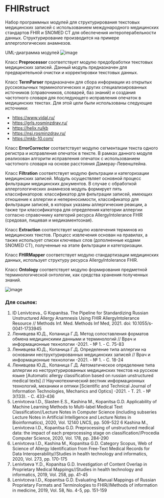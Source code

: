# FHIRstruct 
Набор программных модулей для структурирования текстовых медицинских записей с использованием международного медицинских стандартов FHIR и SNOMED CT для обеспечения интероперабельности данных. Структурирование производится на примере аллергологических анамнезов. 

UML-диаграмма модулей 
![image](https://user-images.githubusercontent.com/47714995/136579591-c74e326e-5047-406b-81fe-5ed4af0425f1.png)

Класс **Preprocessor** соответствует модулю предобработки текстовых медицинских записей. Данный модуль предназначен для предварительной очистки и корректировки текстовых данных.

Класс **TermParser** предназначен для сбора информации из открытых русскоязычных терминологических и других специализированных источников (справочников, словарей, баз знаний) и создания частотного словаря для последующего исправления опечаток в медицинских текстах. 
Для этой цели были использованы следующие источники:
- https://www.vidal.ru/
- https://grls.rosminzdrav.ru/
- https://helix.ru/kb
- https://nsi.rosminzdrav.ru/
- https://mkb-10.com/

Класс **ErrorCorrector** соответствует модулю сегментации текста одного регистра и исправления опечаток в тексте. В рамках данного модуля реализован алгоритм исправления опечаток с использованием частотного словаря на основе расстояния Дамерау-Левенштейна.

Класс **Filtration** соответствует модулю фильтрации и категоризации медицинских записей. Модуль осуществляет основной процесс фильтрации медицинских документов. В случае с обработкой аллергологических анамнезов модуль формирует пять классификаторов: классификатор для фильтрации записей, имеющих отношение к аллергии и непереносимости, классификатор для фильтрации записей, в которых указаны аллергические реакции, а также три классификатора для определения категории аллергии согласно справочнику категорий ресурса AllergyIntolerance FHIR (средовая, пищевая и медикаментозная).  

Класс **Extraction** соответствует модулю извлечения терминов из медицинских текстов. Процесс извлечения основан на правилах, а также использует списки ключевых слов (дополненные кодами SNOMED CT), полученные на этапе фильтрации и категоризации.

Класс **FHIRMapper** соответствует модулю стандартизации медицинских данных, использует структуру ресурса AllergyIntolerance FHIR.

Класс **Ontology** соответствует модулю формирования предметной терминологической онтологии, как средства хранения полученных знаний. 

![image](https://user-images.githubusercontent.com/47714995/136582735-8ca4e4ce-f61b-47fb-b2e4-801644f0b406.png)

### Для ссылок:
1. ID Lenivtceva., G Kopanitsa. The Pipeline for Standardizing Russian Unstructured Allergy Anamnesis Using FHIR AllergyIntolerance Resource // Methods Inf. Med. Methods Inf Med, 2021. doi: 10.1055/s-0041-1733945
2. Ленивцева Ю.Д., Копаница Г.Д. Метод сопоставления форматов обмена медицинскими данными и терминологий // Врач и информационные технологии -2021. - № 1. - С. 75-83
3. Ленивцева Ю.Д., Копаница Г.Д. Определение типа аллергии на основании неструктурированных медицинских записей // Врач и информационные технологии -2021. - № 1. - С. 18-24
4. Ленивцева Ю.Д., Копаница Г.Д. Автоматическое определение типа аллергии из неструктурированных медицинских текстов на русском языке [Automatic allergy classification based
on russian unstructured medical texts] // Научнотехнический вестник информационных технологий, механики и оптики [Scientific and Technical Journal of Information Technologies, Mechanics and Optics] -2021. - Т. 21. - № 3(133). - С. 433-436
5. Lenivtceva I.D., Slasten E.S., Kashina M., Kopanitsa G.D. Applicability of Machine Learning Methods to Multi-label Medical Text Classification//Lecture Notes in Computer Science (including subseries Lecture Notes in Artificial Intelligence and Lecture Notes in Bioinformatics), 2020, Vol. 12140 LNCS, pp. 509-522
6 Kashina M., Lenivtceva I.D., Kopanitsa G.D. Preprocessing of unstructured medical data: the impact of each preprocessing stage on classification//Procedia Computer Science, 2020, Vol. 178, pp. 284-290
7. Lenivtceva I.D., Kashina M., Kopanitsa G.D. Category Scopus, Web of Science of Allergy Identification from Free-Text Medical Records for Data Interoperability//Studies in health technology and informatics, 2020, Vol. 273, pp. 170-175
8. Lenivtseva Y.D., Kopanitsa G.D. Investigation of Content Overlap in Proprietary Medical Mappings//Studies in health technology and informatics, 2019, Vol. 258, pp. 41-45
9. Lenivtceva I.D., Kopanitsa G.D. Evaluating Manual Mappings of Russian Proprietary Formats and Terminologies to FHIR//Methods of information in medicine, 2019, Vol. 58, No. 4-5, pp. 151-159
